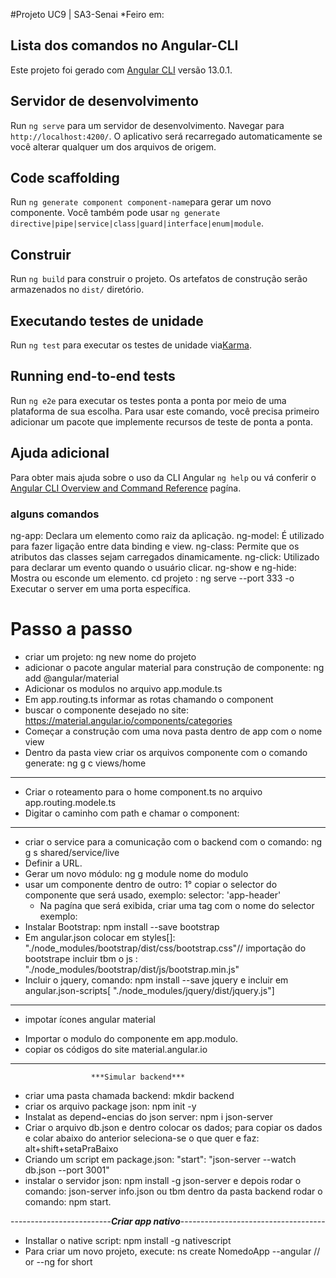 #Projeto UC9 | SA3-Senai
*Feiro em:
[](https://img.shields.io/badge/Angular-DD0031?style=for-the-badge&logo=angular&logoColor=white)
[](https://img.shields.io/badge/Bootstrap-563D7C?style=for-the-badge&logo=bootstrap&logoColor=white)

## Lista dos comandos no Angular-CLI

Este projeto foi gerado com [Angular CLI](https://github.com/angular/angular-cli) versão 13.0.1.

## Servidor de desenvolvimento

Run `ng serve` para um servidor de desenvolvimento. Navegar para `http://localhost:4200/`. O aplicativo será recarregado automaticamente se você alterar qualquer um dos arquivos de origem.

## Code scaffolding

Run `ng generate component component-name`para gerar um novo componente. Você também pode usar `ng generate directive|pipe|service|class|guard|interface|enum|module`.

## Construir

Run `ng build` para construir o projeto. Os artefatos de construção serão armazenados no `dist/` diretório.

## Executando testes de unidade

Run `ng test` para executar os testes de unidade via[Karma](https://karma-runner.github.io).

## Running end-to-end tests

Run `ng e2e` para executar os testes ponta a ponta por meio de uma plataforma de sua escolha. Para usar este comando, você precisa primeiro adicionar um pacote que implemente recursos de teste de ponta a ponta.

## Ajuda adicional

Para obter mais ajuda sobre o uso da CLI Angular `ng help` ou vá conferir o [Angular CLI Overview and Command Reference](https://angular.io/cli) pagína.

### alguns comandos
ng-app:	                                Declara um elemento como raiz da aplicação.
ng-model:	                              É utilizado para fazer ligação entre data binding e view.
ng-class:	                              Permite que os atributos das classes sejam carregados dinamicamente.
ng-click:	                              Utilizado para declarar um evento quando o usuário clicar.
ng-show e ng-hide:                     	Mostra ou esconde um elemento.
cd projeto : ng serve --port 333 -o     Executar o server em uma porta específica.

# Passo a passo
- criar um projeto: ng new nome do projeto
- adicionar o pacote angular material para construção de componente: ng add @angular/material
- Adicionar os modulos no arquivo app.module.ts
- Em app.routing.ts informar as rotas chamando o component
- buscar o componente desejado no site: https://material.angular.io/components/categories
- Começar a construção com uma nova pasta dentro de app com o nome view
- Dentro da pasta view criar os arquivos componente com o comando generate: ng g c views/home
-------------------------------------------------------------------------------------------
- Criar o roteamento para o home component.ts no arquivo  app.routing.modele.ts
- Digitar o caminho com path e chamar o component: 
----------------------------------------------------------------------------------------------
- criar o service para a comunicação com o backend com o comando: ng g s shared/service/live
- Definir a URL.
- Gerar um novo módulo: ng g module nome do modulo
- usar um componente dentro de outro:
  1° copiar o selector do componente que será usado, exemplo: selector: 'app-header'
  - Na pagína que será exibida, criar uma tag com o nome do selector exemplo: <app-header></app-header>
- Instalar Bootstrap: npm install --save bootstrap
- Em angular.json colocar em styles[]: "./node_modules/bootstrap/dist/css/bootstrap.css"// importação do bootstrape incluir tbm o js : "./node_modules/bootstrap/dist/js/bootstrap.min.js"
- Incluir o jquery, comando: npm install --save jquery e incluir em angular.json-scripts[ "./node_modules/jquery/dist/jquery.js"]
---------------------------------------------------------------------------------------------
* impotar ícones angular material

- Importar o modulo do componente em app.modulo.
- copiar os códigos do site material.angular.io 
--------------------------------------------------------------------------------------------
                      ***Simular backend***
 - criar uma pasta chamada backend: mkdir backend
 - criar os arquivo package json: npm init -y
 - Instalat as depend~encias do json server: npm i json-server
 - Criar o arquivo db.json e dentro colocar os dados; para copiar os dados e colar abaixo do anterior seleciona-se o que quer e faz: alt+shift+setaPraBaixo
 - Criando um script em package.json:  "start": "json-server --watch db.json --port 3001"
 - instalar o servidor json: npm install -g json-server e depois rodar o comando: json-server info.json ou tbm dentro da pasta backend rodar o comando: npm start.

-------------------------***Criar app nativo***------------------------------------
- Installar o native script: npm install -g nativescript 
- Para criar um novo projeto, execute: ns create NomedoApp --angular // or --ng for short